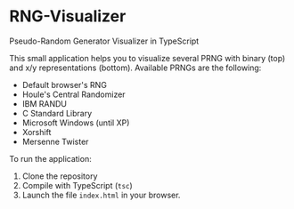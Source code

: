 # RNG-Visualizer
Pseudo-Random Generator Visualizer in TypeScript

This small application helps you to visualize several PRNG with binary (top) and x/y representations (bottom).
Available PRNGs are the following:

* Default browser's RNG
* Houle's Central Randomizer
* IBM RANDU
* C Standard Library
* Microsoft Windows (until XP)
* Xorshift
* Mersenne Twister

To run the application:

1. Clone the repository
2. Compile with TypeScript (`tsc`)
3. Launch the file `index.html` in your browser.
